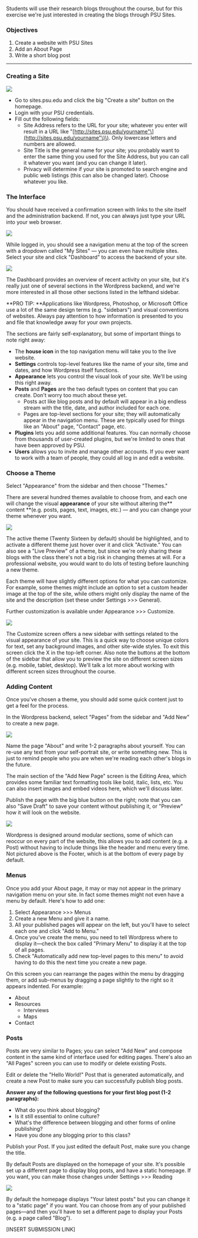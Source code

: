 Students will use their research blogs throughout the course, but for this exercise we're just interested in creating the blogs through PSU Sites.

### Objectives

1. Create a website with PSU Sites
2. Add an About Page
3. Write a short blog post 

---

### Creating a Site

![](/assets/wordpress/create-site.png)

* Go to sites.psu.edu and click the big "Create a site" button on the homepage. 
* Login with your PSU credentials.  
* Fill out the following fields:
  * Site Address refers to the URL for your site; whatever you enter will result in a URL like "[http://sites.psu.edu/yourname"\](http://sites.psu.edu/yourname"\)\). Only lowercase letters and numbers are allowed. 
  * Site Title is the general name for your site; you probably want to enter the same thing you used for the Site Address, but you can call it whatever you want \(and you can change it later\). 
  * Privacy will determine if your site is promoted to search engine and public web listings \(this can also be changed later\). Choose whatever you like. 

### The Interface

You should have received a confirmation screen with links to the site itself and the administration backend. If not, you can always just type your URL into your web browser.

![](/assets/wordpress/dashboard.png)

While logged in, you should see a navigation menu at the top of the screen with a dropdown called "My Sites" — you can even have multiple sites. Select your site and click "Dashboard" to access the backend of your  site.

![](/assets/wordpress/admin-screen.png)

The Dashboard provides an overview of recent activity on your site, but it's really just one of several sections in the Wordpress backend, and we're more interested in all those other sections listed in the lefthand sidebar.

**PRO TIP: **Applications like Wordpress, Photoshop, or Microsoft Office use a lot of the same design terms \(e.g. "sidebars"\) and visual conventions of websites. Always pay attention to how information is presented to you and file that knowledge away for your own projects.

The sections are fairly self-explanatory, but some of important things to note right away:

* The **house icon** in the top navigation menu will take you to the live website.
* **Settings** controls top-level features like the name of your site, time and dates, and how Wordpress itself functions.
* **Appearance** lets you control the visual look of your site. We'll be using this right away.
* **Posts** and **Pages** are the two default types on content that you can create. Don't worry too much about these yet.
  * Posts act like blog posts and by default will appear in a big endless stream with the title, date, and author included for each one.
  * Pages are top-level sections for your site; they will automatically appear in the navigation menu. These are typically used for things like an "About" page, "Contact" page, etc.
* **Plugins** lets you add some additional features. You can normally choose from thousands of user-created plugins, but we're limited to ones that have been approved by PSU.
* **Users** allows you to invite and manage other accounts. If you ever want to work with a team of people, they could all log in and edit a website. 

### Choose a Theme

Select "Appearance" from the sidebar and then choose "Themes."

There are several hundred themes available to choose from, and each one will change the visual **appearance** of your site without altering the** content **\(e.g. posts, pages, text, images, etc.\) — and you can change your theme whenever you want.

![](/assets/wordpress/themes.png)

The active theme \(Twenty Sixteen by default\) should be highlighted, and to activate a different theme just hover over it and click "Activate." You can also see a "Live Preview" of a theme, but since we're only sharing these blogs with the class there's not a big risk in changing themes at will. For a professional website, you would want to do lots of testing before launching a new theme.

Each theme will have slightly different options for what you can customize. For example, some themes might include an option to  set a custom header image at the top of the site, while others might only display the name of the site and the description \(set these under Settings &gt;&gt;&gt; General\).

Further customization is available under Appearance &gt;&gt;&gt; Customize.

![](/assets/wordpress/customize.png)

The Customize screen offers a new sidebar with settings related to the visual appearance of your site. This is a quick way to choose unique colors for text, set any background images, and other site-wide styles. To exit this screen click the X in the top-left corner. Also note the buttons at the bottom of the sidebar that allow you to preview the site on different screen sizes \(e.g. mobile, tablet, desktop\). We'll talk a lot more about working with different screen sizes throughout the course.

### Adding Content

Once you've chosen a theme, you should add some quick content just to get a feel for the process.

In the Wordpress backend, select  "Pages" from the sidebar and "Add New" to create a new page.

![](/assets/wordpress/add-page.png)

Name the page "About" and write 1-2 paragraphs about yourself. You can re-use any text from your self-portrait site, or write something new.  This is just to remind people who you are when we're reading each other's blogs in the future.

The main section of the "Add New Page" screen is the Editing Area, which provides some familiar text formatting tools like bold, italic, lists, etc. You can also insert images and embed videos here, which we'll discuss later.

Publish the page with the big blue button on the right; note that you can also "Save Draft" to save your content without publishing it, or "Preview" how it will look on the website.

![](/assets/wordpress/wp-layout.png)

Wordpress is designed around modular sections, some of which can reoccur on every part of the website, this allows you to add content \(e.g. a Post\) without having to include things like the header and menu every time. Not pictured above is the Footer, which is at the bottom of every page by default.

### Menus

Once you add your About page, it may or may not appear in the primary navigation menu on your site. In fact some themes might not even have a menu by default. Here's how to add one:

1. Select Appearance &gt;&gt;&gt; Menus
2. Create a new Menu and give it a name.
3. All your published pages will appear on the left, but you'll have to select each one and click "Add to Menu."
4. Once you've create the menu, you need to tell Wordpress where to display it—check the box called "Primary Menu" to display it at the top of all pages.
5. Check "Automatically add new top-level pages to this menu" to avoid having to do this the next time you create a new page.

On this screen you can rearrange the pages within the menu by dragging them, or add sub-menus by dragging a page slightly to the right so it appears indented. For example:

* About
* Resources
  * Interviews
  * Maps
* Contact

### Posts

Posts are very similar to Pages; you can select  "Add New" and compose content in the same kind of interface used for editing pages. There's also an "All Pages" screen you can use to modify or delete existing Posts.

Edit or delete the "Hello World!" Post that is generated automatically, and create a new Post to make sure you can successfully publish blog posts.

**Answer any of the following questions for your first blog post \(1-2 paragraphs\):**

* What do you think about blogging? 
* Is it still essential to online culture? 
* What's the difference between blogging and other forms of online publishing? 
* Have you done any blogging prior to this class?

Publish your Post. If you just edited the default Post, make sure you change the title.

By default Posts are displayed on the homepage of your site. It's possible set up a different page to display blog posts, and have a static homepage. If you want, you can make those changes under Settings &gt;&gt;&gt; Reading

![](/assets/wordpress/reading.png)

By default the homepage displays "Your latest posts" but you can change it to a "static page" if you want. You can choose from any of your published pages—and then you'll have to set a different page to display your Posts \(e.g. a page called "Blog"\).

\[INSERT SUBMISSION LINK\]

